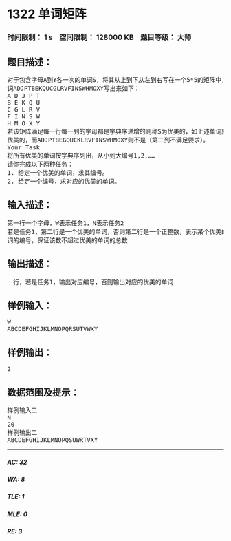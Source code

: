 # 1322 单词矩阵   
### 时间限制： 1 s&nbsp;&nbsp;&nbsp;&nbsp;空间限制： 128000 KB&nbsp;&nbsp;&nbsp;&nbsp;题目等级： 大师  
## 题目描述：  

<pre>
对于包含字母A到Y各一次的单词S，将其从上到下从左到右写在一个5*5的矩阵中，如单  
词ADJPTBEKQUCGLRVFINSWHMOXY写出来如下：   
A D J P T   
B E K Q U   
C G L R V   
F I N S W   
H M O X Y   
若该矩阵满足每一行每一列的字母都是字典序递增的则称S为优美的，如上述单词就是  
优美的，而ADJPTBEGQUCKLRVFINSWHMOXY则不是（第二列不满足要求）。   
Your Task   
将所有优美的单词按字典序列出，从小到大编号1,2,……   
请你完成以下两种任务：   
1. 给定一个优美的单词，求其编号。   
2. 给定一个编号，求对应的优美的单词。
</pre>
  
  
## 输入描述：  

<pre>
第一行一个字母，W表示任务1，N表示任务2   
若是任务1，第二行是一个优美的单词，否则第二行是一个正整数，表示某个优美的单  
词的编号，保证该数不超过优美的单词的总数
</pre>
  
  
## 输出描述：  

<pre>
一行，若是任务1，输出对应编号，否则输出对应的优美的单词 
</pre>
  
  
## 样例输入：  

<pre>
W   
ABCDEFGHIJKLMNOPQRSUTVWXY
</pre>
  
  
## 样例输出：  

<pre>
2 
</pre>
  
  
## 数据范围及提示：  

<pre>
样例输入二   
N   
20   
样例输出二   
ABCDEFGHIJKLMNOPQSUWRTVXY
</pre>
  
  
***  

##### AC: 32  
##### WA: 8  
##### TLE: 1  
##### MLE: 0  
##### RE: 3  
